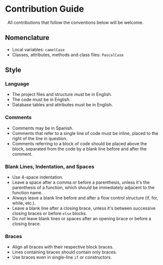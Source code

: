 # Contribution Guide

&nbsp;
All contributions that follow the conventions below will be welcome.

## Nomenclature

- Local variables: `camelCase`
- Classes, attributes, methods and class files: `PascalCase`

## Style

### Language

- The project files and structure must be in English.
- The code must be in English.
- Database tables and attributes must be in English.

### Comments

- Comments may be in Spanish.
- Comments that refer to a single line of code must be inline, placed to the right of the line in question.
- Comments referring to a block of code should be placed above the block, separated from the code by a blank line before and after the comment.

### Blank Lines, Indentation, and Spaces

- Use 4-space indentation.
- Leave a space after a comma or before a parenthesis, unless it's the parenthesis of a function, which should be immediately adjacent to the function name.
- Always leave a blank line before and after a flow control structure (if, for, while, etc.).
- Leave a blank line after a closing brace, unless it's between successive closing braces or before `else` blocks.
- Do not leave blank lines or spaces after an opening brace or before a closing brace.

### Braces

- Align all braces with their respective block braces.
- Lines containing braces should contain only braces.
- Use braces even in single-line `if` or constructors.